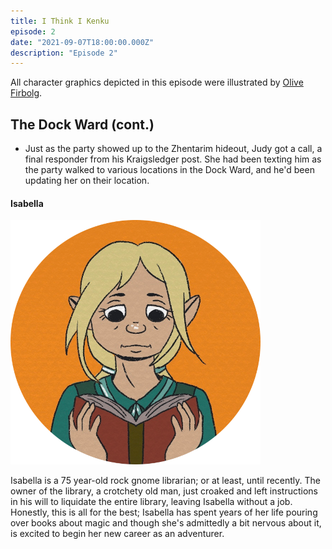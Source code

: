 ```yaml
---
title: I Think I Kenku
episode: 2
date: "2021-09-07T18:00:00.000Z"
description: "Episode 2"
---
```


All character graphics depicted in this episode were illustrated by [Olive Firbolg](https://olivefirbolg.com).

## The Dock Ward (cont.)

- Just as the party showed up to the Zhentarim hideout, Judy got a call, a final responder from his Kraigsledger post. She had been texting him as the party walked to various locations in the Dock Ward, and he'd been updating her on their location.

#### Isabella

![Isabella](./isabella.png)

Isabella is a 75 year-old rock gnome librarian; or at least, until recently. The owner of the library, a crotchety old man, just croaked and left instructions in his will to liquidate the entire library, leaving Isabella without a job. Honestly, this is all for the best; Isabella has spent years of her life pouring over books about magic and though she's admittedly a bit nervous about it, is excited to begin her new career as an adventurer.
